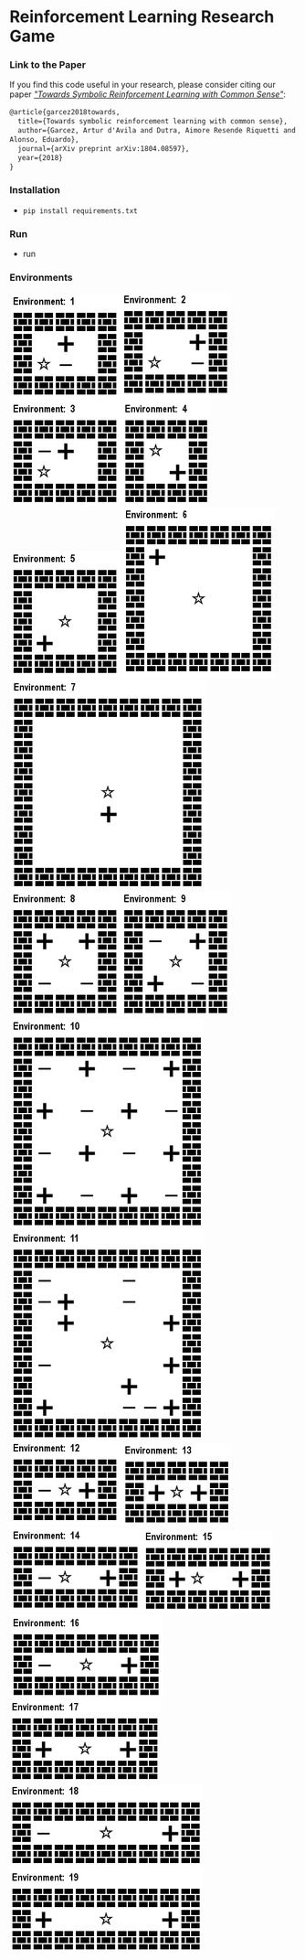 # Reinforcement Learning Research Game


### Link to the Paper

If you find this code useful in your research, please consider citing our paper [_"Towards Symbolic Reinforcement Learning with Common Sense"_](https://arxiv.org/abs/1804.08597):

    @article{garcez2018towards,
      title={Towards symbolic reinforcement learning with common sense},
      author={Garcez, Artur d'Avila and Dutra, Aimore Resende Riquetti and Alonso, Eduardo},
      journal={arXiv preprint arXiv:1804.08597},
      year={2018}
    }

### Installation
- ```pip install requirements.txt```

### Run
- run

### Environments

![Env 1](https://github.com/AimoreRRD/AIMORE_GAME/blob/master/Results/Environment%20IMAGES/env1.PNG)
![Env 2](https://github.com/AimoreRRD/AIMORE_GAME/blob/master/Results/Environment%20IMAGES/env2.PNG)
![Env 3](https://github.com/AimoreRRD/AIMORE_GAME/blob/master/Results/Environment%20IMAGES/env3.PNG)
![Env 4](https://github.com/AimoreRRD/AIMORE_GAME/blob/master/Results/Environment%20IMAGES/env4.PNG)
![Env 5](https://github.com/AimoreRRD/AIMORE_GAME/blob/master/Results/Environment%20IMAGES/env5.PNG)
![Env 6](https://github.com/AimoreRRD/AIMORE_GAME/blob/master/Results/Environment%20IMAGES/env6.PNG)
![Env 7](https://github.com/AimoreRRD/AIMORE_GAME/blob/master/Results/Environment%20IMAGES/env7.PNG)
![Env 8](https://github.com/AimoreRRD/AIMORE_GAME/blob/master/Results/Environment%20IMAGES/env8.PNG)
![Env 9](https://github.com/AimoreRRD/AIMORE_GAME/blob/master/Results/Environment%20IMAGES/env9.PNG)
![Env 10](https://github.com/AimoreRRD/AIMORE_GAME/blob/master/Results/Environment%20IMAGES/env10.PNG)
![Env 11](https://github.com/AimoreRRD/AIMORE_GAME/blob/master/Results/Environment%20IMAGES/env11.PNG)
![Env 12](https://github.com/AimoreRRD/AIMORE_GAME/blob/master/Results/Environment%20IMAGES/env12.PNG)
![Env 13](https://github.com/AimoreRRD/AIMORE_GAME/blob/master/Results/Environment%20IMAGES/env13.PNG)
![Env 14](https://github.com/AimoreRRD/AIMORE_GAME/blob/master/Results/Environment%20IMAGES/env14.PNG)
![Env 15](https://github.com/AimoreRRD/AIMORE_GAME/blob/master/Results/Environment%20IMAGES/env15.PNG)
![Env 16](https://github.com/AimoreRRD/AIMORE_GAME/blob/master/Results/Environment%20IMAGES/env16.PNG)
![Env 17](https://github.com/AimoreRRD/AIMORE_GAME/blob/master/Results/Environment%20IMAGES/env17.PNG)
![Env 18](https://github.com/AimoreRRD/AIMORE_GAME/blob/master/Results/Environment%20IMAGES/env18.PNG)
![Env 19](https://github.com/AimoreRRD/AIMORE_GAME/blob/master/Results/Environment%20IMAGES/env19.PNG)
